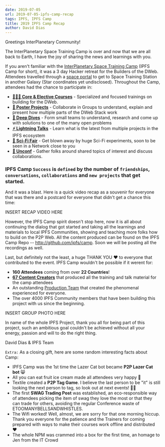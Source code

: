 ```yaml
---
date: 2019-07-05
url: 2019-07-05-ipfs-camp-recap
tags: IPFS, IPFS Camp
title: 2019 IPFS Camp Recap
author: David Dias
---
```


Greetings InterPlanetary Community!

The InterPlanetary Space Training Camp is over and now that we are all back to Earth, I have the joy of sharing the news and learnings with you.

If you aren't familiar with the [InterPlanetary Space Training Camp](https://camp.ipfs.io/) (IPFS Camp for short), it was a 3 day Hacker retreat for the Builders of the DWeb. Attendees travelled through a [space portal](https://twitter.com/ChrisPacia/status/1144291810874920967) to get to Space Training Station in another Galaxy (Star coordinates yet undisclosed). Throughout the Camp, attendees had the chance to participate in:

- [**👩🏽‍🏫 Core & Elective Courses**](https://github.com/ipfs/camp#-core--elective-courses) - Specialized and focused trainings on building for the DWeb.
- [**📃 Poster Projects**](https://github.com/ipfs/camp#-poster-projects) - Collaborate in Groups to understand, explain and present how multiple parts of the DWeb Stack work
- [**🐋 Deep Dives**](https://github.com/ipfs/camp#-deep-dives) - Form small teams to understand, research and come up with solutions to one of the many open problems
- [**⚡️ Lightning Talks**](https://github.com/ipfs/camp#%EF%B8%8F-lightning-talks) - Learn what is the latest from multiple projects in the IPFS ecosystem
- [**🧬 Sci-Fi Fair**](https://github.com/ipfs/camp#-sci-fi-fair) - Get blown away by huge Sci-Fi experiments, soon to be seen in a Network close to you
- [**🧩 Unconf**](https://github.com/ipfs/camp#-unconf) - Gather folks around shared topics of interest and discuss collaborations.

### IPFS Camp `Success` is `defined` by the number of `friendships`, `conversations`, `collaborations` and `new projects` that get started.

And it was a blast. Here is a quick video recap as a souvenir for everyone that was there and a postcard for everyone that didn't get a chance this time:

INSERT RECAP VIDEO HERE

However, the IPFS Camp spirit doesn't stop here, now it is all about continuing the dialog that got started and taking all the learnings and materials to local IPFS Communities, showing and teaching more folks how to build on the P2P Web. All the content produced can be found on the IPFS Camp Repo -- http://github.com/ipfs/camp. Soon we will be posting all the recordings as well.

Last, but definitely not the least, a huge THANK YOU ❤️ to everyone that contributed to the event. IPFS Camp wouldn't be possible if it werent for:

- **160 Attendees** coming from over **22 Countries**!
- [**67 Content Creators**](https://camp.ipfs.io/team) that produced all the training and talk material for the camp attendees
- An outstanding [Production Team](https://camp.ipfs.io/team) that created the phenomenal experienced for everyone.
- The over 4000 IPFS Community members that have been building this project with us since the beginning.

INSERT GROUP PHOTO HERE

In name of the whole IPFS Project, thank you all for being part of this project, such an ambitious goal couldn't be achieved without all your energy, passion and will to do the right thing.

David Dias & IPFS Team

`Extra:` As a closing gift, here are some random interesting facts about Camp:

- IPFS Camp was the 1st time the Lazer Cat bot became **P2P Lazer Cat bot** 😸
- All you can eat fruit ice cream made all attendees very happy 🍨
- Textile created a **P2P Tag Game**. I believe the last person to be "it" is still looking the next person to tag, so look out at next events! 👋🏽
- The first **SWAG Trading Post** was established, an eco-responsible way of attendees picking the item of swag they love the most or that they can trade for others, avoiding the regular Conference waste of ETOOMANYBELLSANDWHISTLES.
- The Wifi worked! Well, almost, we are sorry for that one morning hiccup. Thank you everyone for the patience and the Trainers for coming prepared with ways to make their courses work offline and distributed ❤️
- The whole NPM was crammed into a box for the first time, an homage to Jen from the IT Crowd




